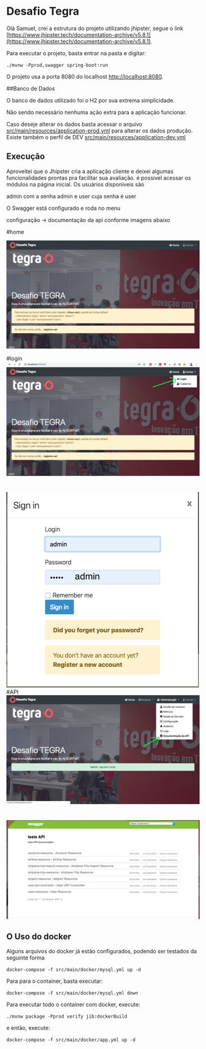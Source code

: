 # Desafio Tegra

Olá Samuel, crei a estrutura do projeto utilizando jhipster, segue o link [https://www.jhipster.tech/documentation-archive/v5.8.1](https://www.jhipster.tech/documentation-archive/v5.8.1).

Para executar o projeto, basta entrar na pasta e digitar:

    ./mvnw -Pprod,swagger spring-boot:run

O projeto usa a porta 8080 do localhost [http://localhost:8080](http://localhost:8080).

##Banco de Dados

O banco de dados utilizado foi o H2 por sua extrema simplicidade.

Não sendo necessário nenhuma ação extra para a aplicação funcionar.

Caso deseje alterar os dados basta acessar o arquivo [src/main/resources/application-prod.yml](src/main/resources/application-prod.yml)
para alterar os dados produção.
Existe também o perfil de DEV [src/main/resources/application-dev.yml](src/main/resources/application-dev.yml)

## Execução

Aproveitei que o Jhipster cria a aplicação cliente e deixei algumas funcionalidades prontas pra facilitar sua avaliação.
é possível acessar os módulos na página inicial.
Os usuários disponíveis são

admin com a senha admin
e user cuja senha é user

O Swagger está configurado e roda no menu

configuração -> documentação da api conforme imagens abaixo

#home

![home](src/main/resources/docs/images/home.png)

#login
![Login](src/main/resources/docs/images/login.png)

#

![Login2](src/main/resources/docs/images/login2.png)
#API
![API](src/main/resources/docs/images/api.png)

#

![API2](src/main/resources/docs/images/api2.png)

## O Uso do docker

Alguns arquivos do docker já estão configurados, podendo ser testados da seguinte forma

    docker-compose -f src/main/docker/mysql.yml up -d

Para para o container, basta executar:

    docker-compose -f src/main/docker/mysql.yml down

Para executar todo o container com docker, execute:

    ./mvnw package -Pprod verify jib:dockerBuild

e então, execute:

    docker-compose -f src/main/docker/app.yml up -d
